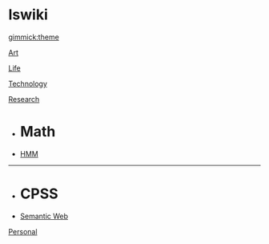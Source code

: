 # Iswiki


<!--
  -- Default theme
  -- (Read: http://dynalon.github.io/mdwiki/#!customizing.md#Theme_chooser)
  -->

[gimmick:theme](flatly)

[Art](pages/art/about.md)

[Life](pages/life/download.md)

[Technology](pages/technology/sdf.md)

[Research](abot.md)

  * # Math
  * [HMM](pages/research/HMM.md)

  - - - -

  * # CPSS
  * [Semantic Web](pages/research/semantic.md)

[Personal](pages/personal/personal.md)
